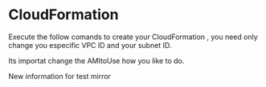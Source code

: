 # CloudFormation

Execute the follow comands to create your CloudFormation , you need only change you especific VPC ID and your subnet ID.

Its importat change the AMItoUse how you like to do.

New information for test mirror
